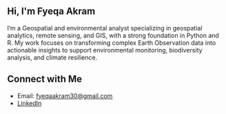 ## Hi, I'm Fyeqa Akram

I’m a Geospatial and environmental analyst specializing in geospatial analytics, remote sensing, and GIS, with a strong foundation in Python and R. My work focuses on transforming complex Earth Observation data into actionable insights to support environmental monitoring, biodiversity analysis, and climate resilience.


## Connect with Me

- Email: fyeqaakram30@gmail.com
- [LinkedIn](https://www.linkedin.com/in/fyeqa-akram-0a0862200/)

